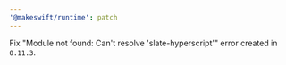 ```yaml
---
'@makeswift/runtime': patch
---
```


Fix "Module not found: Can't resolve 'slate-hyperscript'" error created in `0.11.3`.
